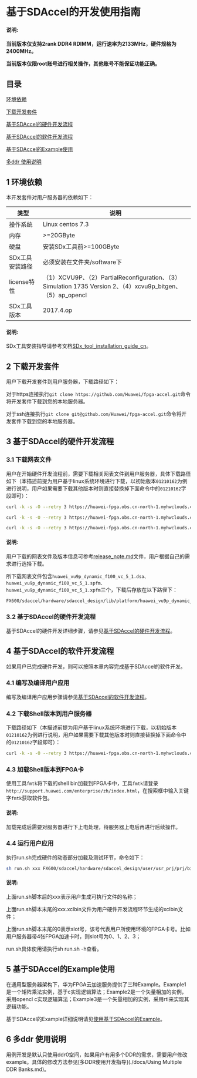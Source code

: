 基于SDAccel的开发使用指南
=======================


#### 说明:

**当前版本仅支持2rank DDR4 RDIMM，运行速率为2133MHz，硬件规格为2400MHz。**

**当前版本仅限root账号进行相关操作，其他账号不能保证功能正确。**

目录
-------------------------

[环境依赖](#sec-1)

[下载开发套件](#sec-2)

[基于SDAccel的硬件开发流程](#sec-3)

[基于SDAccel的软件开发流程](#sec-4)

[基于SDAccel的Example使用](#sec-5)

[多ddr 使用说明](#sec-6)

<a name="sec_1"></a>
## 1 环境依赖

本开发套件对用户服务器的依赖如下：

| 类型        | 说明                                       |
| --------- | ---------------------------------------- |
| 操作系统      | Linux centos 7.3                         |
| 内存        | >=20GByte                                |
| 硬盘        | 安装SDx工具前>=100GByte                       |
| SDx工具安装路径 | 必须安装在文件夹/software下                       |
| license特性 | （1）XCVU9P、（2）PartialReconfiguration、（3）Simulation 1735 Version 2、（4）xcvu9p_bitgen、（5）ap_opencl |
| SDx工具版本   | 2017.4.op                                |

#### 说明:

SDx工具安装指导请参考文档[SDx_tool_installation_guide_cn](./docs/SDx_tool_installation_guide_cn.docx)。

<a name="sec_2"></a>
## 2 下载开发套件

用户下载开发套件到用户服务器，下载路径如下：

对于https连接执行`git clone https://github.com/Huawei/fpga-accel.git`命令将开发套件下载到您的本地服务器。

对于ssh连接执行`git clone git@github.com/Huawei/fpga-accel.git`命令将开发套件下载到您的本地服务器。

<a name="sec_3"></a>
## 3 基于SDAccel的硬件开发流程

### 3.1 下载网表文件

用户在开始硬件开发流程前，需要下载相关网表文件到用户服务器，具体下载路径如下（本描述前提为用户基于linux系统环境进行下载，以初始版本`01210162`为例进行说明，用户如果需要下载其他版本时则直接替换掉下面命令中的`01210162`字段即可）：

```bash
curl -k -s -O --retry 3 https://huawei-fpga.obs.cn-north-1.myhwclouds.com/FX600/hardware/sdaccel_design/dsa_v01210162/huawei_vu9p_dynamic_f100_vc_5_1.dsa

curl -k -s -O --retry 3 https://huawei-fpga.obs.cn-north-1.myhwclouds.com/FX600/hardware/sdaccel_design/dsa_v01210162/huawei_vu9p_dynamic_f100_vc_5_1.spfm

curl -k -s -O --retry 3 https://huawei-fpga.obs.cn-north-1.myhwclouds.com/FX600/hardware/sdaccel_design/dsa_v01210162/huawei_vu9p_dynamic_f100_vc_5_1.xpfm
```

#### 说明:

用户下载的网表文件及版本信息可参考[release_note.md](../../release_note.md)文件，用户根据自己的需求进行选择下载。

所下载网表文件包含`huawei_vu9p_dynamic_f100_vc_5_1.dsa、huawei_vu9p_dynamic_f100_vc_5_1.spfm、huawei_vu9p_dynamic_f100_vc_5_1.xpfm`三个，下载后存放在以下路径下：

```bash
FX600/sdaccel/hardware/sdaccel_design/lib/platform/huawei_vu9p_dynamic_f100_vc_5_1
```

### 3.2 基于SDAccel的硬件开发流程

基于SDAccel的硬件开发详细步骤，请参见[基于SDAccel的硬件开发流程](./docs/Implementation_Process_of_SDAccel_based_Hardware_Development_cn.md)。

<a name="sec_4"></a>
## 4 基于SDAccel的软件开发流程

如果用户已完成硬件开发，则可以按照本章内容完成基于SDAccel的软件开发。

### 4.1 编写及编译用户应用

编写及编译用户应用步骤请参见[基于SDAccel的软件开发流程](./docs/SDAccel_based_SDK_Configuration_and_Compilation_cn.md)。

### 4.2 下载Shell版本到用户服务器

下载路径如下（本描述前提为用户基于linux系统环境进行下载，以初始版本`01210162`为例进行说明，用户如果需要下载其他版本时则直接替换掉下面命令中的`01210162`字段即可）：

```bash
curl -k -s -O --retry 3 https://huawei-fpga.obs.cn-north-1.myhwclouds.com/FX600/hardware/sdaccel_design/bin_v01210162/hcf_sdaccel_x_vu9p_1xpr_shell.bin
```

### 4.3 加载Shell版本到FPGA卡

使用工具`fmtk`将下载的shell bin加载到FPGA卡中，工具`fmtk`请登录`http://support.huawei.com/enterprise/zh/index.html`，在搜索框中输入关键字`fmtk`获取软件包。

#### 说明:

加载完成后需要对服务器进行下上电处理，待服务器上电后再进行后续操作。

### 4.4 运行用户应用

执行run.sh完成硬件的动态部分加载及测试环节，命令如下：

```bash
sh run.sh xxx FX600/sdaccel/hardware/sdaccel_design/user/usr_prj/prj/bin/xxx.xclbin 0
```

#### 说明:

上面run.sh脚本后的xxx表示用户生成可执行文件的名称；

上面run.sh脚本末尾的xxx.xclbin文件为用户硬件开发流程环节生成的xclbin文件；

上面run.sh脚本末尾的0表示slot号，该号代表用户所使用环境的FPGA卡号。比如用户服务器带4张FPGA加速卡时，则slot号为0、1、2、3；

run.sh具体使用请执行sh run.sh -h查看。

<a name="sec_5"></a>
## 5 基于SDAccel的Example使用

在通用型服务器架构下，华为FPGA云加速服务提供了三种Example。Example1是一个矩阵乘法实例，基于c实现逻辑算法；Example2是一个矢量相加的实例，采用opencl c实现逻辑算法；Example3是一个矢量相加的实例，采用rtl来实现其逻辑功能。

基于SDAccel的Example详细说明请见[使用基于SDAccel的Example](./docs/Using_an_SDAccel_based_Example_cn.md)。

<a name="sec-6"></a>
## 6  多ddr 使用说明

用例开发是默认只使用ddr0空间，如果用户有用多个DDR的需求，需要用户修改example。具体的修改方法参见[多DDR使用开发指导](./docs/Using Multiple DDR Banks.md)。